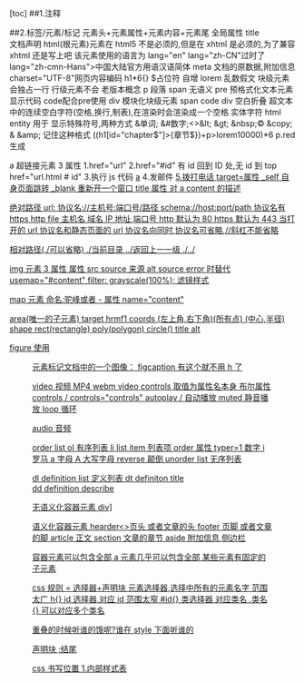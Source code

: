 [toc]
##1.注释
<!--content-->
##2.标签/元素/标记
元素头+元素属性+元素内容+元素尾
全局属性 title  
<meta charset ="UTF-8" >
<meta charset ="UTF-8" />
文档声明<!DOCTYPE html>
html(根元素)元素在 html5 不是必须的,但是在 xhtml 是必须的,为了兼容 xhtml 还是写上吧
该元素使用的语言为 lang="en" lang="zh-CN"过时了 lang="zh-cmn-Hans">中国大陆官方用语汉语简体
meta 文档的原数据,附加信息 charset="UTF-8"网页内容编码
h1*6{} $占位符 自增
lorem 乱数假文
块级元素会独占一行  行级元素不会 老版本概念
p 段落 span 无语义  pre 预格式化文本元素  显示代码  code配合pre使用   div  模块化块级元素  span  code  div
空白折叠 超文本中的连续空白字符(空格,换行,制表),在渲染时会渲染成一个空格 
实体字符 html entity 
用于 显示特殊符号,两种方式     &单词;  &#数字;<>&lt; &gt; &nbsp;© &copy; & &amp;
记住这种格式 ((h1[id="chapter$"]>{章节\$})+p>lorem10000)*6
p.red 生成 <p class="red"></p>

a 超链接元素 3 属性
1.href="url"
2.href="#id" 有 id 回到 ID 处,无 id 到 top href="url.html # id" 3.执行 js 代码 <a href="javascript:alert('content')">a</a> 4.发邮件 <a href="mailto:804748585@qq.com"> 5.拨打电话 <a href="tel:13809233994">
target=属性
\_self 自身页面跳转
\_blank 重新开一个窗口
title 属性
对 a content 的描述

绝对路径
url:
协议名://主机号:端口号/路径
schema://host:port/path
协议名有 https http file
主机名 域名 IP 地址
端口号 http 默认为 80 https 默认为 443
当打开的 url 协议名和静态页面的 url 协议名向同时,协议名可省略,//斜杠不能省略

相对路径(./可以省略)
./当前目录
../返回上一一级 ./../

img 元素 3 属性
属性 src source 来源 alt source error 时替代
usemap="#content"
filter: grayscale(100%); 滤镜样式

map 元素
命名:驼峰或者 -
属性 name="content"

area(唯一的子元素)
target
hrmf1
coords (左上角,右下角)(所有点) (中心,半径)
shape rect(rectangle) poly(polygon) circle()
title
alt

figure 使用 <figure> 元素标记文档中的一个图像：
figcaption 有这个就不用 h 了

video 视频 MP4 webm
video <source>
controls 取值为属性名本身 布尔属性
controls / controls="controls"
autoplay / 自动播放
muted 静音播放
loop 循环

audio 音频

order list ol 有序列表
li list item 列表项
order 属性 typer=1 数字 i 罗马 a 字母 A 大写字母 reverse 颠倒
unorder list 无序列表

dl definition list 定义列表
dt definiton title  
dd definition describe

无语义化容器元素
div]

语义化容器元素
hearder<>页头 或者文章的头
footer 页脚 或者文章的脚
article 正文
section 文章的章节
aside 附加信息,侧边栏

容器元素可以包含全部
a 元素几乎可以包含全部
某些元素有固定的子元素

css 规则 = 选择器+声明块
元素选择器,选择中所有的元素名字 范围太广 h{}
id 选择器,对应 id 范围太窄 #id{}
类选择器 对应类名 .类名{}
可以对应多个类名 <p class="clas1 class2"> 重叠的时候听谁的饿呢?谁在 style 下面听谁的

声明块 ;结尾

css 书写位置 1.内部样式表 <style><style/> 2.内联样式表 <h2 style=""><> 切记分号隔开 3.外部样式表 css 文件 link

- 维护
- 响应速度
- 分离,

css 常见样式声明
为什么写的元素有样式 user-agent 有默认的自带的 元素选择器,并且在最开始
注释 /\* \*/
1.color :
:预设值 pink chocolate
/三原色 rgb 表示法(0~255)浓度越来越大  
rgb(0,255,0) a alpha 透明度 小数点 0.1 可写.1 rgba hsla
饱和度
hsl（）HSL 即色相、饱和度、亮度（英语：Hue, Saturation, Lig...
hex 表示法 #008c8c 马尔斯绿 #ff4400 淘宝红可简写 #f40 黑色#000 白色 #fff 红#f00 绿#0f0 蓝#00f 灰 ccc 青黄紫

2.background-color
3.font-size 文字大小
min-width: 最小宽度 maxheight 最大高度
max-width:最大宽度
px 像素
2em 相对值 相对于父元素的几倍 父元素字体没有大小,就找爷爷,爷爷也没有就使用基准字号(浏览器定义的大小)

4 font-weight
预设值 normal bold
数字大小 400 700
strong 元素 默认加粗

5font-family 字体  
预设值 用户计算机有这种字体才行
可设定多个值 font-family:1,2,3,4;
sans-serif 非称线字体 是一类,字体的边缘没有修饰,多种

6font-style
字体样式 倾斜
预设值 italic
i 语义化是语音阅读,实际用作图标 icon 元素 默认元素选择器 倾斜属性
em 默认倾斜

7text-decoration
加各种线
eg line-through overline
a 默认 text-decoration:underline;
del 语义 废弃的内容 默认 line-through
s 语义 过期的内容 默认 line-through

8 text-indent
预设值
像素值 px
字符 em 中文就是缩进两个字符大小

9.line-height
行间距?no 是文本的行高  
值为 px 通常都是用纯数字,不定死,防止折叠
无单位 em 百分比的区别
em 为字节的大小,当 line-height 为父值时,先继承,再计算,后面字体大小变大,line-height 也不会变大.1em=100%
在设置字体大小后再设置 em 单位是 ok 的,因为他会自动计算行高成为字体的两倍大小
纯数字就是先继承再计算

10.width
宽度
11.height
12 letter-spacing 字符间距
13 text-align
文字 的排列水平排列方式
左右 居中
对齐
vertical-align’ 特性。 ‘vertical-align’ 默认值为基线( ‘baseline ’)对齐。 改变对齐的基线 可以为 0px
baseline 该元素的与父元素的基线对齐

14 opacity(不透明度) 取值 0 到 1 整个盒子的透明度,边框内容背景
hsla rbga alpha
15.background-clip:背景色覆盖区域,默认为边框盒

16.cursor 鼠标样式 common icon image format
cursor:url("地址",auto)
cursor not-allowed 禁用

17.隐藏,隐蔽盒子
display:none
visibility 默认为 visibie hidden

18.背景图
当图片为内容时用 html 的 img 元素
当作为背景喧嚷是可用 css 的背景图样式
background-image:url("")
background-repeat no-repeat 默认 x,y 轴重复,
background-size: content cover 也可写百分比 px
background-position:center top 改变背景图在内容盒的位置
背景图背景颜色混用

精灵图 许多 icon 的合集,通过操控 background-position 还有,background-size 找到 spirit
background-attachment: fixed;相对视口固定
速写
background:url("") no-repeat center/100% color
位置在前 size 后

19.iframe 嵌入网页 src
20 object embed 在页面中嵌入 flash 可替换元素,行盒
object 两个属性 data 数据位置 type 数据类型采用 MIME 格式 多用途互联网邮邮件扩展类型 <object></object>
<embed quality="high"/> 直接在属性里传递参数,空元素 兼容性各有千秋

21<abbr title=""></abbr> 缩写词
22<time datetime="2019-5-1">2019 年五月</time> 给浏览器阅读的
23 b bold 以前是无语义元素,用于加粗字体 现用于语音阅读强调 默认为加粗
24 q (quote)引用文本,默认样式加双引号 cite
25 blockquote 大段引用文本 cite="url"
26 br 在文本中换行
27 hr 分割线
28 <meta name="keywords" content="在线商城,美容"> 给浏览器阅读的
  <meta name="author" content="chenlicheng">  name="description"  描述网站
29 link  css文件  图标   rel   relation 资源和网站的关系
<link rel="icon" href=""> 浏览器标题偷的图标  rel=" shortc icon"
放在根目录下  改名为 favicon.ico也可以

简单选择器
1.id 选择器 #id{} 2.元素选择器 元素名{} 3.类选择器 .类名{}

4.通配符选择器
_,选中所有的元素 _{}所有

5.属性选择器
选择属性
[属性名]{}选中所有属性名是这个的,[属性名="值"]{},具体化了  
class="a b c d" 空格分隔符 [class~="b"]例如包含有这种字体属性值得为什么颜色
[class^="b"]也这个值开头的属性的元素 [class\$="b"] 结尾
[class\*="b"] 包含,不用空格分隔

6.伪类选择器
:hover{}悬停时的所有  
a:hover{}悬停的的所有 a
:active{}激活状态
:link{}超链接未访问的状态
:visited{}超链接访问过后的状态
写的时候按照顺序,link->visited->hover->active 不按顺序会出错 爱恨法则 lv ha
:first-child 选择网页所有元素的第一个子元素
a:first-child 选中 a 元素中的第一个元素,错必须是 a 元素,还必须是排在 a 元素的第一个
:first-of-type 选中 a 元素中的第一个元素
对应还有 last
:nth-child :nth-of-type n 关键字 even 偶数 odd 奇数
:focus 集中 tabindex 全局属性 切换顺序  
 outline 不能设置单边,一定要设置 4 个边 outline-offset 边框偏移量
:checked 专门用于 input:checkbox radio
:diabled 被禁用时

7.伪元素选择器 在这个元素的前面,并
::before
::after
content="内容"
::first-letter 选中元素内容的第一个字符
::first-line 选中元素内容的第一行
::selection 框选的内容
::placeholder 改变颜色

选择器的组合 1.并且,直接相连 ru h2:before{} p.red 是 p 元素并且有 red 类 2.后代元素/属性/类 空格 3.子元素 > 只能隔一代 4.兄弟元素 + 这个元素的下一个兄弟元素 只会检查下一个是不是,不是就停止选择
5 兄弟元素 ~这个元素的下一个所有兄弟元素 会把后面的所有元素检查一遍

选择器的并列
多个选择器,用逗号分隔,语法糖

css 层叠样式表
声明冲突
层叠:解决声明冲突的过程 权重计算 1.比较重要性
后面 加了 !important

- !important 样式
- 普通样式
- 浏览器默认

1. 比较选择器的范围
   宽窄.选择器计算 4 位数 xxxx 越大优先级高
   千位 内联为 1,不是为 0
   百位 选择器中 id 选择器的属性 #123 #123  
   十位 类选择器, 属性,伪类选择器的数量 3.顺序
   书写代码靠后的胜利
   网上可下载的常用重置样式表
   normalize.css reset meyer

继承
子元素会继承某些父元素的 css 属性,
eg:字体相关,内容相关
inherit from body
![]()引入图片

属性值得计算
渲染每个元素的前提条件,该元素的所有 css 属性必须有值
无属性值
确定声明值 user-agent
层叠冲突
使用继承
使用默认 transparent

作者样式表
浏览器的默认样式表和默认值是不一样的
inherit 强制继承 第二部层叠就计算完毕,使用继承的值
initial 将属性设置会初始值

盒模型  
box:每个元素在页面都会生成一个矩形区域
盒子类型
行盒 css 属性 display=inline 默认为行盒
块盒 display =block
行盒页面不换行 块盒独占一行

常见行盒 span a img video audio
浏览器默认样式表快盒 容器元素 h p  
盒子由什么组成呢 从内到外 -内容 content width height -填充 内边距 padding padding-left padding-right padding-top padding-bottom  
 padding 简写属性 padding:上 右 下 左 ; 上下一样,左右一样 padding: 上 左 正方形 padding 上 -边框 border 边框样式 边框宽度 边框颜色  
 border-style 默认 none border-width 默认 0 border-color 默认字体颜色 速写属性
border:宽度 样式 颜色 -外边距 margin
margin- top margin-bottom margin-left margin-right

outline 外边框不会占据空间
内容盒 content -box 填充盒 padding-box 边框盒 border-box

盒模型应用
衡量设计稿是边框盒为整体
box-sizing : border-box content-box 选择 width,height 的对象 原先为 content-box 改为 border-box

背景覆盖范围
border-box
background-clip 改变背景覆盖范围 对象为盒模型

overflow:溢出 默认为 visible hidden 隐藏 scroll overflow-y:scroll auto 滚动条的生成与否

断词规则
word-break 绝对换行规则
normal: CJK 文字位置截断 ,非 CJK 单词位置截断
break-all 截断单词
keep-all 在空白处截断,无空白不截断溢出 overflow

空白处理
white-space :nowrap 不自动换行 pre 空白预留 <pre></pre>

text-overflow:ellipsis 省略号 不固定高度,设置不换行 css,设置 over 隐藏 设置显示 ellipsis

行盒的盒模型
跟着内容走,设置不了 width height unuseful
只能调整字体大小,类型行高 间接调整
padding 增加左右会改变结构, 上下不会改变结构 但是可以用来填充背景,填充背景都有效
border 同理  
margin 同理 左右有效
内容盒的宽高,填充盒边框盒 水平方向上的设置无效

行块盒 特殊的行盒
display:inline-block 不独占一行,但行盒无效的都有效

空白折叠发生在行盒内部 或行盒(行块盒)之间

可替换元素和非可替换元素
大部分非可替换元素,页面上显示的结果取决于元素内容  
少部分可替换元素,页面上显示的结果为元素属性
可替换元素例如 img video audio 大部分均为行盒
但是这个行盒又类似于行块盒,可以设置宽高,left right 默认 fill 时调节一个宽高会保持比例
object -fit 图片的渲染方式
contain 包含在期中 默认为 fill 直接拉伸 cover 保持比例,牺牲信息

盒模型:规定单个盒子的规则
视觉格式化模型(布局规则):页面中多个盒子排列规则
三种排列方式 1.常规流
常规流,文档流,普通文档流,常规文档流
所有元素默认为常规流
块盒独占一行,行盒依次排列

包含块(containing block)每个盒子都有包含块,决定 了盒子的排列区域
大部分盒子的包含块为父元素的内容盒 对象不同 父元素为内容盒 对对象来说即为包含块 1.块盒的总宽度为包含块宽度
width 默认为 auto,他会将剩余空间填满 auto 宽度 加 padding 加 border 加 magin=包含块
magin 为 auto 即为左右吸收,子元素居中
均为 auto 时,widht 为大

width 固定时,margin-right 吸收完剩余空间

2.块盒的高度为
内容 auto 适应内容的高度
margin 默认 auto 为 0

百分比取值 相对于包含块的宽度,无论是 widht,margin,padd 水平垂直都是相对于包含的宽 border 无法用百分比
包含块有高度,百分比相对于包含块,无则无效

两个常规流的块盒,上下外边距相邻会合并,取 max,想要隔开 100,必须都 margin100,而不是 50➕50,一定要相邻,
当 border padding 为 0 时,子父元素的外边距相邻也会合并,
重叠时 相对对象相同. 只有上下会 ,左右不会

2.浮动
文字环绕
是因为常规流块盒先无视图片行块盒,接着内容的匿名行盒避开行块盒
横向排列
float 属性
left 靠上靠左 right 靠上靠右靠默认 none
设置 float display 强制转为 block
这个 block 不独占一行
宽度为 auto,适应内容的宽度
margin auto 为 o
对比行块盒,块盒的浮动没有空白折叠间隙
排列时回避开常规流的块盒
常规刘块盒排列时,无视浮动流块盒,书写顺序决定
行盒排列时会避开浮动盒
匿名行盒.所有的文字都会被浏览器放在一个行盒中
高度坍塌,常规流的适应内容高度 auto 不会计算浮动流盒子的高度
清除浮动 clear 默认为 none left:清除左浮动,right 清除右浮动 both 清除左右浮动,
该元素会出现在所有 left right both 盒子的下方
写一个空元素 div clear
通常用.clearfix::after{content=" clear" display=block clear=both 默认为行盒想想书名号}
over-flow=hidden 浮动元素又回到了容器层，把容器高度撑起 BFC

考虑整体样式,放大思维
左浮动向上向左排列 右浮动向上向右排列
空间不够向下移动知道空间够了再水平移动,浮动盒子的顶边不能高于上一个盒子的顶边

3.定位
手动控制元素精准定位
position  
static 静态的 relative 相对定位 absolute 绝对定位 fixed 固定定位
定位元素会脱离常规流
relative 除外 relative 排列还是会和常规流一起排列,但是移动时不会影响常规流元素
常规流排列会忽略那些脱离了常规流的元素
relative
不会导致元素脱离文档流,只会让元素在原来的位置偏移
left right top bottom
盒子的偏移不会影响其他常规流元素
absolute 他的包含块不是他父元素的内容盒了,祖先元素第一个定位元素的填充盒,否则为整个网页的,初始化包含块
他的活动范围包含块,leftright 为距离左边的距离
fixed 固定定远的包含块为 视口,浏览器的可视窗口
绝对定位,和固定定位居中,定宽定高,
leftrighttopbottom 为 0 全部初始化,margin auto
定位元素重叠时,堆叠上下文,
设置 z-index value 越大,越靠近 user,只有定位元素才有效,可以设置为负数,-1 被常规流和浮动覆盖
绝对,固定定位的元素一定是块盒,relative 不会改变
排列方式,不可能是多种,即浮动又定位
固定定位宽度要设置成 100%定宽

1.给 nav 定型,让 nav 在 div 中 marginauto 居中 2.直接让整个 nav 里的内容 textaligncenter 居中,可继承. line-height 水平
样式切换,可以切换类 active 的位置 javascript 中
因为随着浏览器缩小,宽度没变,证明不是百分比,所以定宽
插入一个列表 ulli 只不过表示这里有一个列表,只是为了解读,不影响结果
老师采用的是都浮动,定宽,防止串行
我采用的是常规流无视浮动流,内容避开浮动流
当浮动和行盒在同一行时,浮动在后也会跑到最前方,然后行盒避开
行块盒是特殊的行盒,只有一行
border-radius: 15px;
:nth-child()伪类选择器 n 为自然数 p::nth-child()是 p 且第几个 p p :nth-child() p 的第几个后代
white-space: nowrap;
overflow: hidden;
text-overflow: ellipsis;
text-align: center;
一套组合拳
切记有浮动之后都要 clear 以防万一
display=none 让这个块不显示
一种逻辑思维,在一个小的框里放多的东西,让他溢出
在表示图标的图片中隐藏一个一级标题 h1 让他溢出

表单元素
一系列元素,用于收集用户数据

input 元素 输入框
type: 输入的类型 text 普通文本 password 密码用\*代替 date 日期建荣文 search 搜索兼容 image 图片
range 滑块 color 色彩框 number 只能输入数字框 checkbox 多选框 radio 单选框 checked 初始选择 file 文件
value:初始显示值 placeholder="请输入密码"占位符
input::-webkit-input-placeholder 修改颜色
max-length

input make button
type:submit button reset

select 元素 子元素 option 选择 选项 可加布尔属性 selected 初始选择 布尔属性 multiple

<optgroup label></optgroup> 给选项分组

textarea 文本域 row 行 col 列 css 属性 resize 控制文本域是否能被控制大小
text ,textarea 首行缩进 padding 还有 text-indent 首行缩进

button
style: reset submit button 默认为 submit 文本直接写在 button 内容 不用写在属性所以可以加图片等

配合表单使用的元素
label 通常配合单,多选框使用
显示关联 label inputradio 分开写 隐示关联 直接把 inputradio 写在 label 中
作用是点文字也能切换,点标签也能切换

datalist 数据列表
通常用与和普通列表一起使用 <datalist id="user"> list id data 下写 option value 值对应

form 通常将整个表单元素放到 form 中,当提交表当时,会将表单以合适的方式提交到服务器 fo

fieldset 表单分组 字段集
子元素 legend 元素 表单分组标题

表单状态
布尔属性 readonly 只能读 disabled 是否禁用
溢出的加滚动条,设置类属性以后可以用 js 切换

表格元素
杂碎太多渲染速度太慢,全部读取完毕才渲染
表格 table  
caption 表格标题 thead 表头 tbody 表格主体 tfoot 表尾
thead tbody tfoot 都有的子元素 tr trow 表格行
普通单元格 td thead 的单元格 th table width:100%可继承 border-collapse 默认 separate
td colspan=""跨越多少列 rowspan="跨多少行"

@规则
at-rule @规则 @语句 css 语句 css 指令 书写与 css 中
import
@import "path" 导入另外一个 css 文件 @import "reset.css"; 分号结束 先导入这个
@charset "UTF-8"; 告诉浏览器该 css 文件的字符编码集为 必须写在第一行,在 import 之前
@font-face{}指令制作一个新字体

web 字体和图标
web 字体 用户电脑没有这个字体,强行让用户下载
iconfont.cn link 外部 CSS 文件
font-class 方式
类名创建 link href 在线使用 类名 after 使用
离线使用 下载文件
unicode 方式
复制字体创建,修改字体 使用实体字符 html entity &#16 进制数字
icon 两种方式,精灵图 css 指令

block fotmatting context BFC
它是一块独立渲染的区域,规定了常规流块盒的布局

- ,水平方向上,总宽度=包含块的宽度
- 垂直方向依次排放
- 外边距无缝相邻,外边距合并
- 排列时无视浮动元素
  根元素,hmtl 创建的 bfc 覆盖了网页中的所有元素
  浮动和绝对定位,固定定远 元素
  overflow!=visible 的块盒
  主要是利用它的特性,他的规则 ,
  会创建 bfc 创建这个渲染区域的元素,auto 高度会计算 float 块盒的高度,但还是不会计算定位流的高度
  创建 bfc 区域的元素,还是会无视浮动流,它是区域会避开浮动流,不会重叠
  bfc 区域内不会发生邻边合并

  布局 1.主区域定宽,浮动, 2. 利用常规流块盒 bfc 区域会避开浮动
  两栏三栏一样

  等高布局
  1.CSS 的弹性盒
  2.js 控制 3.伪等高 由主内容来决定外边框的高度,所以 afterclear 产生的必须在主内容下,
  侧边栏设置夸张的高度,height10000;再设置 margin--bottom 为负数 原理
  产生的效果为,侧边栏的背景填充高度由主栏决定
  为什么呢 因为外框的自动适应高度为适应这个盒子 内边框的 width+padding+margin+border margin 为负数,外框也变小

  元素书写顺序,
  float 先 float 再主题
  定位 先主题 在绝对定位 祖先元素&定位元素的填充盒

  后台页面的布局 为了改变视口大小的时候不产生滚动条,里面产生滚动条
  整个页面不会发生滚动,那么整个页面的大小百分比要随着视口的大小发生变化
  整个页面放进一个容器 fixed 视口
  内容也要为 100% 100%,的话,把标题绝对定位,给内容设置 padding

body 的拓展
backgroud-color 填充的是边框盒
画布 canvas

设置 html 或者没设置 html 设置 body background color 时设置是画布,画布取决于 html,有最小值最小值为视口的宽高

background-image
body 设置背景图
设置 html 或者没设置 html 设置 body background-image 宽高百分比相对于 html 没有最小值
恢复正常给 html 加点颜色就好了

行盒的垂直对齐
多个行盒垂直方向上的对齐
图片的底部白边

当图片的父元素块盒的高度是自动时,图片盒父元素底部有白边 图片的基线在最图片 1.设置父元素字体大小为 0 副作用 子元素字体消失,设置都设置不出来 2.设置图片为块盒 3.修改对齐的基线

参考线-深入理解字体
font-size line-height vertical-align font-family
文字的制作时有参考线的 不同文字参考线不同
通常为 5 根参考线 text top/ascent 顶线 super 上基线 baseline 基线 sub 下基线 text bottom,descent 底线
平时设置 font-side 字体大小是设置的文字相对大小,实际文字大小是顶线到底线的距离

堆叠上下文
堆叠上下文 stack context 绝对了 z 轴的规定顺序

- html 会创建堆叠上下文
- 设置了 z-index 的定位元素 except z-index auto

svg
svg scalable vector graphics 可缩放的矢量图 1.该图片用代码书写而成的 2.缩放不会失真,类似 turtle 用代码作图 3.内容轻量
使用方法 1.直接复制源代码
2.img backgroundimg
3.embed object iframe

书写 svg 默认 300×150
矩形 rectangle rec
width height x y 距离 xy 的距离 fill 颜色 stroke 边 stroke-width 边
圆形 circle cx="中心店的坐标" cy
transparent 透明
椭圆 ellipse rx"长半轴" ry 短半轴 cxc cy
线条 line
x1 x2 y1 y2
polyline 多线<polylne points=""> 设置点 会自动把第一个点和最后一个点相连填充
polygon points=""
<path d="<path>"> 路径

数据链接
data url data:MIME, 加数据
意义??
优点 ,减少请求,每一次请求都是从外部获取数据
有利于数据动态变化
缺点 浏览器会缓存图片
时间相应快慢说不准
应用:体积较小时例如 icon

base64 将二进制转换为字符串

<!-- <link rel="stylesheet" href="data:text/css,h1{color:blue;}"> -->
<!-- <link rel="stylesheet" href="data:text/css;base64,aDF7Y29sb3I6Ymx1ZTt9"> -->

浏览器的兼容性
市场竞争,版本变化,厂商前缀
eg box-sizing -webkit-box-sizing 自己弄的属性
ie 前缀 -ms-
谷歌 safari -webkit-
opera -o-
火狐 -moz-

-webkit-特有滚动条
背景图多选一
background-image:-webkit-image-set(url()1x,url()2x)浏览器会自行选择 1x 一个像素点有一个显象单元

css hack
根据不同的浏览器,主要针对 ie,设置不同的样式和元素 1.样式
ie,中 css 特殊前缀 \*前缀,\_前缀 \9 后缀,各种兼容

渐进增强和优雅降级 1.先写个都能运行的,再给新版本加新样式 2.先写最新的,再针对低版本处理

居中总结
行盒行块盒居中
水平居中 text-align-center
块盒 定宽 margin auto
定位块 lrtb=0,margin=auto

垂直
行块盒或块盒里面的单行盒,line-height vertical
行块盒或块盒里面的多行盒 没完美方案,给盒子设置相同的 padding

样式补充
display :list-item
本质是一个块盒,该盒子会附带一个盒子
盒子本身是 主盒,生成的为次盒 先排列次盒
ulli 即如此
设置 css list-style-type 这个属性可继承
list-style-position 次盒相对主盒位置
list-style:速写 circle inside;

图片失效时的宽高问题,坍塌,img 本身是行盒,改成块盒或者行块盒即可

行盒中包含行块盒和可替换元素 行盒高度只跟字符有关,行块盒,img,等撑不起行盒,把这些元素换成块盒

text-align:justify
justify 除了最后一行外,分散对齐,把空白撑开 最后一行也实现::after

制作一个三角形
利用边框,width,height=0,其他颜色为透明

direction 方向 writing-mode
direction 设置开始和结束的方向 ltr left to right
writing-mode vertical-rl

utf-8 直接书写
&#x0000;&#x0000; 写在 content 里面 content:"\0000"

项目开发注意事项 1.重视项目

CSS3
盒阴影 box-shadow
5 个值 +-x 沿着 x 轴的矢量 +-y 轴 +模糊度 扩大的像素 颜色 默认 outset
x offset yoffset blur spread color outset/inset 建议大小为 20px

text-shadow
x offset yoffset blur colora

border-images
border:15px solid transparent;

background-images
background-Origin 背景图像的区域, border-box contentbox
background-clip 裁剪后显示的区域 显示 border-box

渐变 gradient
background-image: linear-gradient(to top ,#fff,#000); 起点,终点颜色,角度 deg
to left right ,bottom right deg
多个颜色节点 依次写 background-image: linear-gradient(to right, red,orange,yellow,green,blue,indigo,violet);  
颜色可设置 hsla rgba 带透明度的调色
转换节点
linear-gradient(red 0%, orange 25%, yellow 50%, green 75%, blue 100%);
红完全转换为橙是在 25,转换中点是 12.5
linear-gradient(red 10%, 30%, blue 90%);
0~10 为纯红,从 10 开始到 90 为 gradient 90~100 为纯蓝,默认转换节点是中点那就是 90-10/2,中点为 50,中间的 30 为设置了转换节点
重复线性渐变, background-image: repeating-linear-gradient(red, yellow 10%, green 20%);

径向渐变(Radial gradients)
closest-side closest-corner farthest-side farthest-corner
与最近的边

text-overflow
clip 裁切 ellipsis 省略号

word-break: keep-all; break-all 强制截断 控制单词的截断
word-wrap 控制 换行 break-word

css3
2d 转换
transform:translate(x 轴,ya 轴)移动
rotate(30deg) 默认顺时针,负数逆时针
scale()比例缩放, x 轴的几倍,y 轴的几倍

      2、skew(xdeg,ydeg)
         ydeg : 纵向倾斜度数
         y取值为正，y轴不动,x轴顺时针倾斜一定角度
         y取值为负，y轴不动,x轴逆时针倾斜一定角度

         matrix矩阵
          a,b,c,d,e,f
          结论 e对应x轴位移,f对应y轴位移
          a对应x轴缩放，d对应y轴缩放

3d 转换
transform: rotateX(120deg); transform: rotateX(120deg); 沿着 x,y 轴翻转

transiton
transition: width 2s;过渡

css 动画
@keyframes myfirst
{
0% {background: red; left:0px; top:0px;}
25% {background: yellow; left:200px; top:0px;}
50% {background: blue; left:200px; top:200px;}
75% {background: green; left:0px; top:200px;}
100% {background: red; left:0px; top:0px;}
}
或者用 from to
animation myfirst 2s

css3 创建多列排列
column-count: 3; 创建 3 列
column-gap: 40px; 间隙 40px
column-rule-style: solid;
column-rule-width: 1px;宽度
column-rule-color: lightblue;颜色
column-rule: 1px solid lightblue;
column-span:all 跨越多少行
column-width: 100px; 定宽

外形修饰
outline:2px solid red;
outline-offset:15px; 偏移 正负外内

按钮动画添加箭头标记:,把图标 o'pcity 从 0 到 1
按钮动画点击时添加 "压下" 效果: 影子
按钮动画波纹效果 从 1 到 0,从无到有

选择器前加 not 排除 not(.active)
分页
做到无缝 a 为行盒,且无空白折叠, 浮动
ul>li 行块盒>a 行盒设置 padding 行块盒都能设置

CSS3 弹性盒（ Flexible Box 或 flexbox），是一种当页面需要适应不同的屏幕大小以及设备类型时确保元素拥有恰当的行为的布局方式
行块盒
同一行设置,设置 margintop,bottom 整行都会动
行盒里面放行盒因为宽度不够会换行 white-space :nowrap
设置 lineheight 要注意,继承属性,vertical 要当心
常用方法,全部框起来,设置整体 margin-top
h1 标题,设置 apadding,仍然有背景图,height 为 0 内容隐藏, 第二种,a 为块盒,内容在第二行,隐藏

用 form 框起来,buttonsubmit,回车提交
text-indent

使用公共样式,整体统一,
多使用伪元素选择器
伪类选择器,找规律
利用 text-align= justifyl
在最下方生成宽度拉满,高度为 0 的块
命名,最外边命名,多用外名,里面用通用的,生成的都用伪类来写
处理空白折叠,利用浏览器自动在最后出生成</>取消空白折叠
用浮动会出现高度不统一时的问题,定高可以解决
每一次设置并排电影图片浮动 margin 时,记得设置转行的为 0  
设置最大的宽度为 max-,让他自适应
行块盒也自带 bfc
判断切换的位置,
一些简单的可以直接 hover 后写,生成  
多写注释

兼容 ie8 的透明度
filter:alpha(opacity=50)

nth-给第 5n 个设置 margin-left 为 0 或者给父元素设置一个负的 marginright

flex container flex item 弹性盒 弹性盒的项目  
display: flex inline-flex 决定了弹性盒为块级还是行级
container dispaly=flex flex item 水平布局
flex 布局模型 main axis 主轴 cross size 交叉轴  
 main start 主轴开始 main end 主轴结束 cross start cross end  
 main size 即水平方向的宽 cross size

## flex-container

flex-flow
缩写属性
flex-direction||flex-wrap
flex-direction
flex-item 强制转换为 block 默认为 row 排列 main start->main end
value:row-reverse column, column-reverse column 不是 across 排列方向,而是将主轴变为 column

flex-wrap
默认情况 flex-items 为单行,即使大于 flex-container,执行 compress
nowrap 默认为单行 wrap 多行 wrap-reverse 对比 wrap cross start 和 end 方向相反

justify-content
调整 flex-item 在 main axis 的对齐方式
flex-start flex-end center space-between 两边贴边 space-evenly 均分 space-around 左右的距离是中间的一半

align-items
调整 flex-item 在 cross axis 的对齐方式 justify 单行对齐方式
items 在 cross axis 是拉伸满的
normal == stretch

align-content
justify 调整多行 items 对齐方式
flex-start flex-end

## flex-items

flex
flex-grow |flex-shrink|flex-basis
缩写属性

order
设置为 value,justify 排布顺序
defalut 默认值是 0 可以为负数

flex-basis
设置 main-axis 方向上的 items 的大小 ,即 width column 即 height

flex-grow
自动拉伸,value 为 number 可以为小数,即不全部分完

flex-shrink
默认值为 1,默认就会收缩

align-self
会覆盖 align-items 的 effort 设置单独的 align-items


Grid 布局
display:grid display:inline-grid

grid-template-columns: 40px 50px auto 50px 40px;
grid-template-rows: 25% 100px auto;
inline-grid rows columns auto 无效 columns auto 无效
可以指定名字
grid-template-columns: [cross1]80px [cross2]40px [cross2]10px [cross4]40px;
grid-template-rows: [main1]30px [main2]60px [main3]90px;
划线分布
grid-column-start: cross1;    grid-column-end: cross4;

grid-template-columns:repeat(2,100px 20px)  2个100px+20px 
repeat(auto-fill 100px) 在一行内放满100p'x
1fr 1fr 2fr;  按比例划分 ,三行或者三列 ,后面的为前面的两倍  fragment


布局下的div默认按照格子的顺序从做左到右分布,大小就是格子大小
grid-template-areas: "header header header header"
                            "main main empty sidebar"
                            "footer footer footer footer";
给每个格子都命名, 
grid-area: header; 占据格子
grid-area: <row-start> / <column-start> / <row-end> / <column-end>;
grid-area: 1 / 1 / 3 / 3;  也可划线

grid-line grid-column-start: 2;grid-column-end: 4;
grid-row-start: 2;grid-row-end: 4;  
划线,根据线来起止
grid-column:  2/4 ;=grid-column-start: 2;grid-column-end: 4;
  grid-row:  / 


内对齐
justify-items:start | end | center | stretch;  水平方向
网格内的div默认会撑满,当设置了大小小于网格大小,justify-items就是div在网格内的对齐方式
align-items start | end | center | stretch;   垂直方向
justify-self start | end | center | stretch; 操控单个单元格
align-self  :
place-items = <align-items> <justify-items>; centent;center
place-self  <align-self> <justify-self>;  设置单个]

外对齐 容器相对于浏览器对齐
place-content :<align-content> <justify-content>
start | end | center | stretch | space-around | space-between | space-evenly;
space  格子拆分对齐

间隙
column-gap:10px
row-gap:10px
grid-gap:  <grid-row-gap> <grid-column-gap>; 20px 20px; 速写attr

默认填充是先行后列   可以改为先填充列  grid-auto-flow: column;

 <video
      data-dps-name="default_"
      name="media"
      muted
      autoplay
      loop
      class="dps video-bg dps"
      poster="./about01.jpg"
    >
      <source
        type="video/mp4; codecs=&quot;avc1.4D401E, mp4a.40.2&quot;"
        src="./test2.mp4"
        group="banner"
      />
    </video>
放动图

想要重复的触发动画必须先显示5s,再隐藏0s,不可以直接频繁显示,只写显示不写隐藏不能重复
text-transform: uppercase; 全部大写
letter-spacing: 2px;
div1{div2} div1,div2设置4条边,设置width 100%
